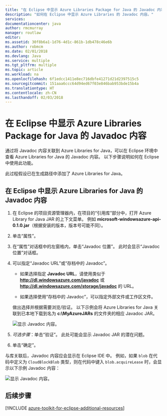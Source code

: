 ```yaml
---
title: "在 Eclipse 中显示 Azure Libraries Package for Java 的 Javadoc 内容"
description: "如何在 Eclipse 中显示 Azure Libraries 的 Javadoc 内容。"
services: 
documentationcenter: java
author: rmcmurray
manager: routlaw
editor: 
ms.assetid: 30f8b6a1-1d76-4d1c-861b-1db478c46e6b
ms.author: robmcm
ms.date: 02/01/2018
ms.devlang: Java
ms.service: multiple
ms.tgt_pltfrm: multiple
ms.topic: article
ms.workload: na
ms.openlocfilehash: 6f1edcc1411e8ec716dbfe41271d21d2397515c5
ms.sourcegitcommit: 151aaa6ccc64d94ed67f03e846bab953bde15b4a
ms.translationtype: HT
ms.contentlocale: zh-CN
ms.lasthandoff: 02/03/2018
---
```

# <a name="displaying-javadoc-content-in-eclipse-for-the-azure-libraries-package-for-java"></a>在 Eclipse 中显示 Azure Libraries Package for Java 的 Javadoc 内容

通过将 Javadoc 内容关联到 Azure Libraries for Java，可以在 Eclipse 环境中查看 Azure Libraries for Java 的 Javadoc 内容。 以下步骤说明如何在 Eclipse 中使用此功能。

此过程假设已在生成路径中添加了 Azure Libraries for Java。

## <a name="to-display-javadoc-content-in-eclipse-for-the-azure-libraries-for-java"></a>在 Eclipse 中显示 Azure Libraries for Java 的 Javadoc 内容

1. 在 Eclipse 的项目资源管理器内，在项目的“引用库”部分中，打开 Azure Library for Java JAR 的上下文菜单。 例如 **microsoft-windowsazure-api-0.1.0.jar**（根据安装的版本，版本号可能不同）。

1. 单击“属性”。

1. 在“属性”对话框中的左窗格内，单击“Javadoc 位置”。 此时会显示“Javadoc 位置”对话框。

1. 可以指定“Javadoc URL”或“存档中的 Javadoc”。

   * 如果选择指定 **Javadoc URL**，请使用类似于 **http://dl.windowsazure.com/javadoc** 或 **http://dl.windowsazure.com/storage/javadoc** 的 URL。

   * 如果选择使用“存档中的 Javadoc”，可以指定外部文件或工作区文件。

   做出选择并根据需要浏览/验证。 以下示例会将 Azure Libraries for Java 关联到已本地下载到名为 **c:\MyAzureJARs** 的文件夹的相应 Javadoc JAR。

   ![显示 Javadoc 内容。][ic553487]

1. *可选步骤*：单击“验证”。 此处可能会显示 Javadoc JAR 的潜在问题。

1. 单击“确定”。

与库关联后，Javadoc 内容应会显示在 Eclipse IDE 中。 例如，如果 `blob` 在代码中定义为 `CloudBlockBlob` 类型，则在代码中键入 `blob.acquireLease` 时，会显示以下示例 Javadoc 内容：

![显示 Javadoc 内容。][ic553488]

## <a name="next-steps"></a>后续步骤

[!INCLUDE [azure-toolkit-for-eclipse-additional-resources](../includes/azure-toolkit-for-eclipse-additional-resources.md)]

<!-- URL List -->

<!-- Legacy MSDN URL = https://msdn.microsoft.com/library/azure/hh698319.aspx -->

<!-- IMG List -->

[ic553487]: media/azure-toolkit-for-eclipse-displaying-javadoc-content-for-azure-libraries/ic553487.png
[ic553488]: media/azure-toolkit-for-eclipse-displaying-javadoc-content-for-azure-libraries/ic553488.png
